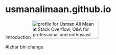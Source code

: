 # usmanalimaan.github.io
Introduction 
<a href="https://stackoverflow.com/users/5968928/usman-ali-maan"><img src="https://stackoverflow.com/users/flair/5968928.png" width="208" height="58" alt="profile for Usman Ali Maan at Stack Overflow, Q&amp;A for professional and enthusiast programmers" title="profile for Usman Ali Maan at Stack Overflow, Q&amp;A for professional and enthusiast programmers"></a>

#Izhar bhi change
